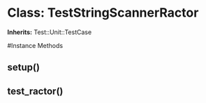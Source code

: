 # Class: TestStringScannerRactor
**Inherits:** Test::Unit::TestCase
    




#Instance Methods
## setup() [](#method-i-setup)

## test_ractor() [](#method-i-test_ractor)

